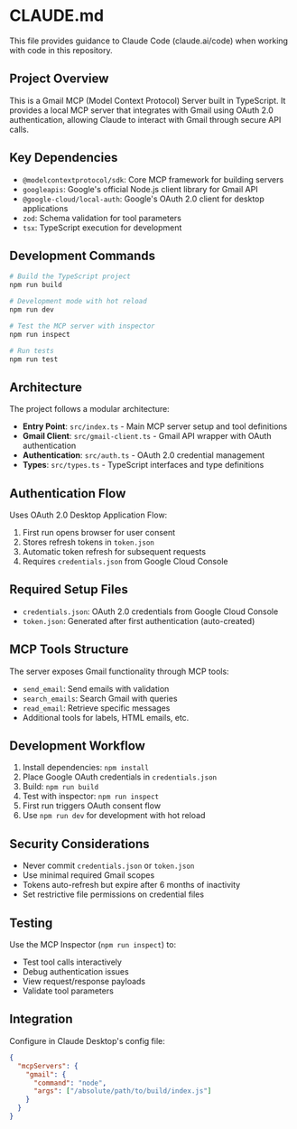 # CLAUDE.md

This file provides guidance to Claude Code (claude.ai/code) when working with code in this repository.

## Project Overview

This is a Gmail MCP (Model Context Protocol) Server built in TypeScript. It provides a local MCP server that integrates with Gmail using OAuth 2.0 authentication, allowing Claude to interact with Gmail through secure API calls.

## Key Dependencies

- `@modelcontextprotocol/sdk`: Core MCP framework for building servers
- `googleapis`: Google's official Node.js client library for Gmail API
- `@google-cloud/local-auth`: Google's OAuth 2.0 client for desktop applications
- `zod`: Schema validation for tool parameters
- `tsx`: TypeScript execution for development

## Development Commands

```bash
# Build the TypeScript project
npm run build

# Development mode with hot reload
npm run dev

# Test the MCP server with inspector
npm run inspect

# Run tests
npm run test
```

## Architecture

The project follows a modular architecture:

- **Entry Point**: `src/index.ts` - Main MCP server setup and tool definitions
- **Gmail Client**: `src/gmail-client.ts` - Gmail API wrapper with OAuth authentication
- **Authentication**: `src/auth.ts` - OAuth 2.0 credential management
- **Types**: `src/types.ts` - TypeScript interfaces and type definitions

## Authentication Flow

Uses OAuth 2.0 Desktop Application Flow:
1. First run opens browser for user consent
2. Stores refresh tokens in `token.json`
3. Automatic token refresh for subsequent requests
4. Requires `credentials.json` from Google Cloud Console

## Required Setup Files

- `credentials.json`: OAuth 2.0 credentials from Google Cloud Console
- `token.json`: Generated after first authentication (auto-created)

## MCP Tools Structure

The server exposes Gmail functionality through MCP tools:
- `send_email`: Send emails with validation
- `search_emails`: Search Gmail with queries
- `read_email`: Retrieve specific messages
- Additional tools for labels, HTML emails, etc.

## Development Workflow

1. Install dependencies: `npm install`
2. Place Google OAuth credentials in `credentials.json`
3. Build: `npm run build`
4. Test with inspector: `npm run inspect`
5. First run triggers OAuth consent flow
6. Use `npm run dev` for development with hot reload

## Security Considerations

- Never commit `credentials.json` or `token.json`
- Use minimal required Gmail scopes
- Tokens auto-refresh but expire after 6 months of inactivity
- Set restrictive file permissions on credential files

## Testing

Use the MCP Inspector (`npm run inspect`) to:
- Test tool calls interactively
- Debug authentication issues
- View request/response payloads
- Validate tool parameters

## Integration

Configure in Claude Desktop's config file:
```json
{
  "mcpServers": {
    "gmail": {
      "command": "node",
      "args": ["/absolute/path/to/build/index.js"]
    }
  }
}
```